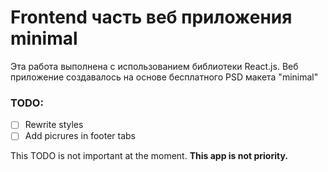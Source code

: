 # Frontend часть веб приложения minimal

Эта работа выполнена с использованием библиотеки React.js.
Веб приложение создавалось на основе бесплатного PSD макета "minimal"

### TODO:
- [ ] Rewrite styles
- [ ] Add picrures in footer tabs

This TODO is not important at the moment. **This app is not priority.**
